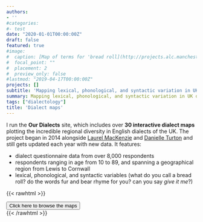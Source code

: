```yaml
---
authors:
- ''
#categories:
#- test
date: "2020-01-01T00:00:00Z"
draft: false
featured: true
#image:
#  caption: [Map of terms for 'bread roll](http://projects.alc.manchester.ac.uk/ukdialectmaps/lexical-variation/bread/)'
#  focal_point: ""
#  placement: 2
#  preview_only: false
#lastmod: "2019-04-17T00:00:00Z"
projects: []
subtitle: 'Mapping lexical, phonological, and syntactic variation in UK dialects'
summary: Mapping lexical, phonological, and syntactic variation in UK dialects
tags: ["dialectology"]
title: 'Dialect maps'
---
```


I run the **Our Dialects** site, which includes over **30 interactive dialect maps** plotting the incredible regional diversity in English dialects of the UK. The project began in 2014 alongside [Laurel MacKenzie](http://www.laurelmackenzie.com/) and [Danielle Turton](https://danielleturton.rbind.io/) and still gets updated each year with new data. It features: 

- dialect questionnaire data from over 8,000 respondents
- respondents ranging in age from 10 to 89, and spanning a geographical region from Lewis to Cornwall
- lexical, phonological, and syntactic variables (what do you call a bread roll? do the words fur and bear rhyme for you? can you say *give it me*?)

{{< rawhtml >}}
  <div class="center-button">
    <a href="http://projects.alc.manchester.ac.uk/ukdialectmaps/" target="_blank">
      <button class="btnn"><i class="fas fa-arrow-alt-circle-right"></i> Click here to browse the maps</button>
    </a>
  </div>
{{< /rawhtml >}} 